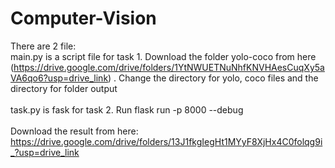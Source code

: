 # Computer-Vision
There are 2 file: <br/>
main.py is a script file for task 1. Download the folder yolo-coco from here (https://drive.google.com/drive/folders/1YtNWUETNuNhfKNVHAesCuqXy5aVA6qo6?usp=drive_link) . Change the directory for yolo, coco files and the directory for folder output<br/><br/>
task.py is fask for task 2. Run flask run -p 8000 --debug<br/><br/>
Download the result from here: https://drive.google.com/drive/folders/13J1fkgIegHt1MYyF8XjHx4C0folqg9i_?usp=drive_link
